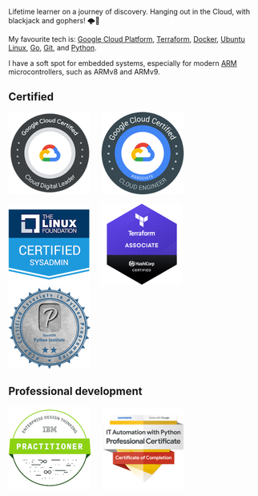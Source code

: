 Lifetime learner on a journey of discovery.
Hanging out in the Cloud, with blackjack and gophers! :cloud_with_lightning::hamster:

My favourite tech is: [Google Cloud Platform], [Terraform], [Docker], [Ubuntu Linux], [Go], [Git], and [Python].

I have a soft spot for embedded systems, especially for modern [ARM] microcontrollers, such as ARMv8 and ARMv9.

[Google Cloud Platform]: https://cloud.google.com/
[Terraform]: https://www.terraform.io/
[Ubuntu Linux]: https://ubuntu.com/
[Go]: https://golang.org/
[Git]: https://git-scm.com/
[Python]: https://www.python.org/
[Docker]: https://www.docker.com/
[ARM]: https://www.arm.com/

## Certified

[![Google Cloud Certified Cloud Digital Leader badge](https://raw.githubusercontent.com/olliefr/olliefr/master/google-cloud-certified-cloud-digital-leader.png)](https://www.credential.net/ed191d47-b467-46d7-aef0-9f245dc43829) &emsp;
[![Google Cloud Certified Associate Cloud Engineer badge](https://raw.githubusercontent.com/olliefr/olliefr/master/google-cloud-certified-associate-cloud-engineer.png)](https://www.credential.net/e86d5bfb-a57e-49ec-9132-1b0f8e7c08cf) &emsp;


[![Linux Foundation Certified Systems Administrator badge](https://raw.githubusercontent.com/olliefr/olliefr/master/lfcs-linux-foundation-certified-systems-administrator.png)](https://www.credly.com/badges/0a0f01ba-a2f4-400f-946b-e14735c26aa6) &emsp;
[![Terraform Associate badge](https://raw.githubusercontent.com/olliefr/olliefr/master/hashicorp-terraform-associate.png)](https://www.youracclaim.com/badges/196179bf-1de3-4afd-b073-87729ea6040d/public_url) &emsp;
[![Python Associate badge](https://raw.githubusercontent.com/olliefr/olliefr/master/pcap-31-02-pcap-certified-associate-in-python-programming.png)](https://www.youracclaim.com/badges/1f7ce0ee-2597-4ad1-bad2-968c6551f66a/public_url) &emsp;

## Professional development

[![Enterprise Design Thinking Practitioner badge](https://raw.githubusercontent.com/olliefr/olliefr/master/ibm-enterprise-design-thinking-practitioner.png)](https://www.youracclaim.com/badges/77b0ccdd-8793-499d-94c8-69a9a2b717b8/public_url) &emsp;
[![Automation with Python badge](https://raw.githubusercontent.com/olliefr/olliefr/master/google-it-automation-with-python-certificate.png)](https://www.youracclaim.com/badges/e089c085-dad2-4344-b42e-78269eae8d07/public_url)
